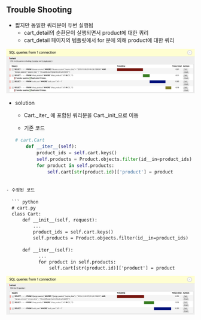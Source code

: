 ## Trouble Shooting

- 짧지만 동일한 쿼리문이 두번 실행됨 
  - cart_detail의 순환문이 실행되면서 product에 대한 쿼리
  - cart_detail 페이지의 템플릿에서 for 문에 의해 product에 대한 쿼리

![problem](/README_Folder/image/problem.png)

- solution

  - Cart.\_iter_ 에 포함된 쿼리문을 Cart.\_init_으로 이동

  - 기존 코드

  ```python
  # cart.Cart
      def __iter__(self):
          product_ids = self.cart.keys()
          self.products = Product.objects.filter(id__in=product_ids)
          for product in self.products:
              self.cart[str(product.id)]['product'] = product
```
  
- 수정된 코드
  
  ``` python
  # cart.py
  class Cart:
      def __init__(self, request):
          ...
          product_ids = self.cart.keys()
          self.products = Product.objects.filter(id__in=product_ids)
      
      def __iter__(self):
      		...
    		for product in self.products:
          		self.cart[str(product.id)]['product'] = product
  ```
  
  ![result](/README_Folder/image/result.png)